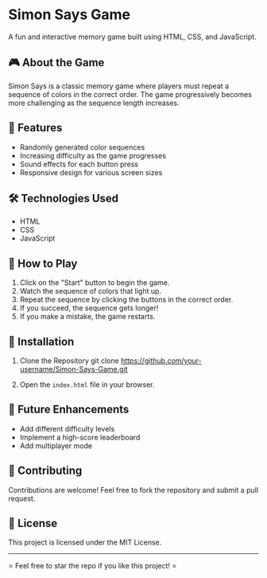 # Simon Says Game

A fun and interactive memory game built using HTML, CSS, and JavaScript.

## 🎮 About the Game
Simon Says is a classic memory game where players must repeat a sequence of colors in the correct order. The game progressively becomes more challenging as the sequence length increases.

## 🚀 Features
- Randomly generated color sequences
- Increasing difficulty as the game progresses
- Sound effects for each button press
- Responsive design for various screen sizes

## 🛠️ Technologies Used
- HTML
- CSS
- JavaScript


## 🎯 How to Play
1. Click on the "Start" button to begin the game.
2. Watch the sequence of colors that light up.
3. Repeat the sequence by clicking the buttons in the correct order.
4. If you succeed, the sequence gets longer!
5. If you make a mistake, the game restarts.

## 📂 Installation
1. Clone the Repository
git clone https://github.com/your-username/Simon-Says-Game.git

 2. Open the `index.html` file in your browser.

## 📌 Future Enhancements
- Add different difficulty levels
- Implement a high-score leaderboard
- Add multiplayer mode

## 🤝 Contributing
Contributions are welcome! Feel free to fork the repository and submit a pull request.

## 📜 License
This project is licensed under the MIT License.

---

⭐ Feel free to star the repo if you like this project! ⭐

